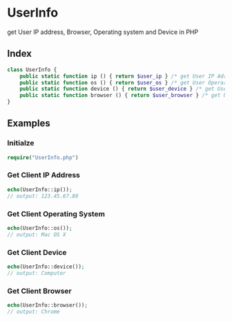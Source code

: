 # UserInfo
get User IP address, Browser, Operating system and Device in PHP

## Index
```php
class UserInfo {
    public static function ip () { return $user_ip } /* get User IP Adress */
    public static function os () { return $user_os } /* get User Operarting */
    public static function device () { return $user_device } /* get User Device */
    public static function browser () { return $user_browser } /* get User Browswer */
}
```


## Examples
### Initialze 
```php
require("UserInfo.php")
```

### Get Client IP Address
```php
echo(UserInfo::ip());
// output: 123.45.67.89
```

### Get Client Operating System
```php
echo(UserInfo::os());
// output: Mac OS X
```

### Get Client Device
```php
echo(UserInfo::device());
// output: Computer
```

### Get Client Browser
```php
echo(UserInfo::browser());
// output: Chrome
```

